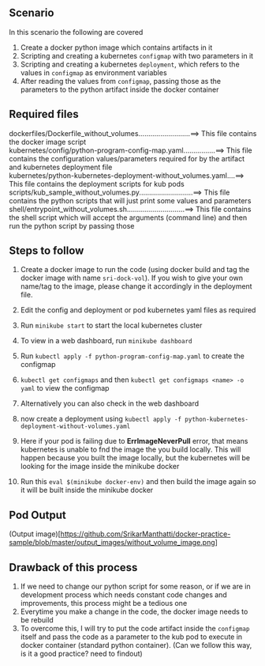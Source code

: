 ## Scenario

In this scenario the following are covered 
1. Create a docker python image which contains artifacts in it
2. Scripting and creating a kubernetes `configmap` with two parameters in it
3. Scripting and creating a kubernetes `deployment`, which refers to the values in `configmap` as environment variables
4. After reading the values from `configmap`, passing those as the parameters to the python artifact inside the docker container

## Required files

dockerfiles/Dockerfile_without_volumes..........................==> This file contains the docker image script <br>
kubernetes/config/python-program-config-map.yaml................==> This file contains the configuration values/parameters required for by the artifact and kubernetes deployment file <br>
kubernetes/python-kubernetes-deployment-without_volumes.yaml....==> This file contains the deployment scripts for kub pods<br>
scripts/kub_sample_without_volumes.py...........................==> This file contains the python scripts that will just print some values and parameters <br>
shell/entrypoint_without_volumes.sh.............................==> This file contains the shell script which will accept the arguments (command line) and then run the python script by passing those<br>


## Steps to follow
1. Create a docker image to run the code (using docker build and tag the docker image with name ``sri-dock-vol``). If you wish to give your own name/tag to the image, please change it accordingly in the deployment file.
2. Edit the config and deployment or pod kubernetes yaml files as required
3. Run `minikube start`  to start the local kubernetes cluster
4. To view in a web dashboard, run `minikube dashboard` 
5. Run `kubectl apply -f python-program-config-map.yaml` to create the configmap
6. `kubectl get configmaps` and then `kubectl get configmaps <name> -o yaml` to view the configmap
7. Alternatively you can also check in the web dashboard
8. now create a deployment using `kubectl apply -f python-kubernetes-deployment-without-volumes.yaml`

9. Here if your pod is failing due to **ErrImageNeverPull** error, that means kubernetes is unable to fnd the image the you build locally. This will happen because you built the image locally, but the kubernetes will be looking for the image inside the minikube docker
10. Run this `eval $(minikube docker-env)` and then build the image again so it will be built inside the minikube docker


## Pod Output
(Output image)[https://github.com/SrikarManthatti/docker-practice-sample/blob/master/output_images/without_volume_image.png]


## Drawback of this process
1. If we need to change our python script for some reason, or if we are in development process which needs constant code changes and improvements, this process might be a tedious one
2. Everytime you make a change in the code, the docker image needs to be rebuild
3. To overcome this, I will try to put the code artifact inside the `configmap` itself and pass the code as a parameter to the kub pod to execute in docker container (standard python container). (Can we follow this way, is it a good practice? need to findout)
